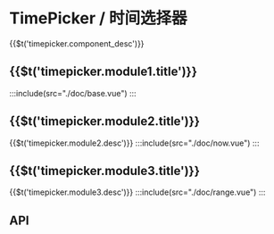 # TimePicker / 时间选择器
<span>{{$t('timepicker.component_desc')}}</span>

## <span>{{$t('timepicker.module1.title')}}</span>
:::include(src="./doc/base.vue")
:::

## <span>{{$t('timepicker.module2.title')}}</span>
<span>{{$t('timepicker.module2.desc')}}</span>
:::include(src="./doc/now.vue")
:::

## <span>{{$t('timepicker.module3.title')}}</span>
<span>{{$t('timepicker.module3.desc')}}</span>
:::include(src="./doc/range.vue")
:::

<!-- ### 日期格式
默认情况下，组件接受并返回 `Date` 对象。以下为可用的格式化字串，以 UTC 2017年1月2日 03:04:05 为例：

| 格式 | 含义 | 备注 | 举例 |
|------|------|------|------|------|
| `H`  | 小时 | 24小时制；不补0 | 3 |
| `HH` | 小时 | 24小时制 | 03 |
| `h`  | 小时 | 12小时制，须和 `A` 或 `a` 使用；不补0 | 3 |
| `hh` | 小时 | 12小时制，须和 `A` 或 `a` 使用 | 03 |
| `m`  | 分钟 | 不补0 | 4 |
| `mm` | 分钟 | | 04 |
| `s`  | 秒 | 不补0 | 5 |
| `ss` | 秒 | | 05 |
| `A`  | AM/PM | 仅 `format` 可用，大写 | AM |
| `a`  | am/pm | 仅 `format` 可用，小写 | am | -->

## API
<api-doc name="TimePicker" :doc="require('./api.json')"></api-doc>

<!-- :::include(src="./doc/show.vue")
::: -->